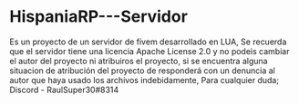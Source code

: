 # HispaniaRP---Servidor
Es un proyecto de un servidor de fivem desarrollado en LUA, Se recuerda que el servidor tiene una licencia Apache License 2.0 y no podeis cambiar el autor del proyecto ni atribuiros el proyecto, si se encuentra alguna situacion de atribución del proyecto de responderá con un denuncia al autor que haya usado los archivos indebidamente, Para cualquier duda; Discord - RaulSuper30#8314

